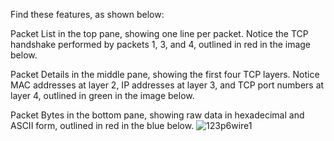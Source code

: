 

 Find these features, as shown below:

Packet List in the top pane, showing one line per packet. Notice the TCP handshake performed by packets 1, 3, and 4, outlined in red in the image below.

Packet Details in the middle pane, showing the first four TCP layers. Notice MAC addresses at layer 2, IP addresses at layer 3, and TCP port numbers at layer 4, outlined in green in the image below.

Packet Bytes in the bottom pane, showing raw data in hexadecimal and ASCII form, outlined in red in the blue below. 
![123p6wire1](https://user-images.githubusercontent.com/47218652/60917438-960f8f00-a256-11e9-9daf-48a044836c2f.png)
